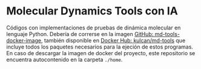 # Molecular Dynamics Tools con IA

Códigos con implementaciones de pruebas de dinámica molecular en lenguaje Python. Debería de correrse en la imagen [GitHub: md-tools-docker-image](https://github.com/kulcan/md-tools-docker-image), también disponible en [Docker Hub: kulcan/md-tools](https://hub.docker.com/r/kulcan/md-tools) que incluye todos los paquetes necesarios para la ejeción de estos programas. En caso de descargar la imagen de docker del proyecto, este repositorio se encuentra autocontenido en la carpeta ```./home```.
